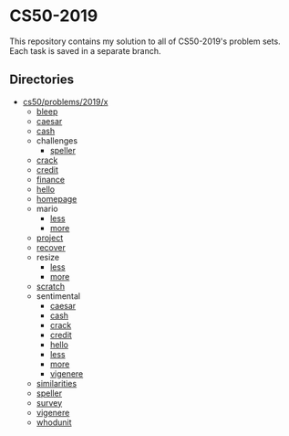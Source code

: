 # CS50-2019

This repository contains my solution to all of CS50-2019's problem sets. Each task is saved in a separate branch.

## Directories
- [cs50/problems/2019/x](../../tree/cs50/problems/2019/x)
  - [bleep](../../tree/cs50/problems/2019/x/bleep)
  - [caesar](../../tree/cs50/problems/2019/x/caesar)
  - [cash](../../tree/cs50/problems/2019/x/cash)
  - challenges
    - [speller](../../tree/cs50/problems/2019/x/challenges/speller)
  - [crack](../../tree/cs50/problems/2019/x/crack)
  - [credit](../../tree/cs50/problems/2019/x/credit)
  - [finance](../../tree/cs50/problems/2019/x/finance)
  - [hello](../../tree/cs50/problems/2019/x/hello)
  - [homepage](../../tree/cs50/problems/2019/x/homepage)
  - mario
    - [less](../../tree/cs50/problems/2019/x/mario/less)
    - [more](../../tree/cs50/problems/2019/x/mario/more)
  - [project](../../tree/cs50/problems/2019/x/project)
  - [recover](../../tree/cs50/problems/2019/x/recover)
  - resize
    - [less](../../tree/cs50/problems/2019/x/resize/less)
    - [more](../../tree/cs50/problems/2019/x/resize/more)
  - [scratch](../../tree/cs50/problems/2019/x/scratch)
  - sentimental
    - [caesar](../../tree/cs50/problems/2019/x/sentimental/caesar)
    - [cash](../../tree/cs50/problems/2019/x/sentimental/cash)
    - [crack](../../tree/cs50/problems/2019/x/sentimental/crack)
    - [credit](../../tree/cs50/problems/2019/x/sentimental/credit)
    - [hello](../../tree/cs50/problems/2019/x/sentimental/hello)
    - [less](../../tree/cs50/problems/2019/x/sentimental/mario/less)
    - [more](../../tree/cs50/problems/2019/x/sentimental/mario/more)
    - [vigenere](../../tree/cs50/problems/2019/x/sentimental/vigenere)
  - [similarities](../../tree/cs50/problems/2019/x/similarities)
  - [speller](../../tree/cs50/problems/2019/x/speller)
  - [survey](../../tree/cs50/problems/2019/x/survey)
  - [vigenere](../../tree/cs50/problems/2019/x/vigenere)
  - [whodunit](../../tree/cs50/problems/2019/x/whodunit)
